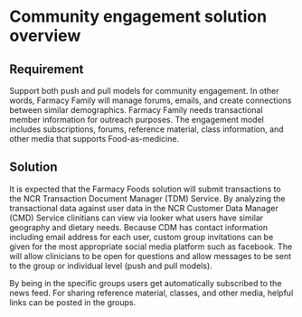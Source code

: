 # Community engagement solution overview

## Requirement

Support both push and pull models for community engagement. In other words, Farmacy Family will manage forums, emails, and create connections between similar demographics. Farmacy Family needs transactional member information for outreach purposes. The engagement model includes subscriptions, forums, reference material, class information, and other media that supports Food-as-medicine.

## Solution

It is expected that the Farmacy Foods solution will submit transactions to the NCR Transaction Document Manager (TDM) Service. By analyzing the transactional data against user data in the NCR Customer Data Manager (CMD) Service clinitians can view via looker what users have similar geography and dietary needs. Because CDM has contact information including email address for each user, custom group invitations can be given for the most appropriate social media platform such as facebook. The will allow clinicians to be open for questions and allow messages to be sent to the group or individual level (push and pull models). 

By being in the specific groups users get automatically subscribed to the news feed. For sharing reference material, classes, and other media, helpful links can be posted in the groups. 